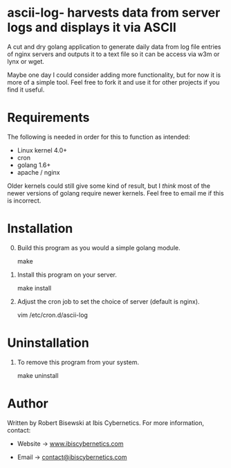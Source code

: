 # ascii-log- harvests data from server logs and displays it via ASCII

A cut and dry golang application to generate daily data from log file
entries of nginx servers and outputs it to a text file so it can be access
via w3m or lynx or wget.

Maybe one day I could consider adding more functionality, but for now it
is more of a simple tool. Feel free to fork it and use it for other
projects if you find it useful.


# Requirements

The following is needed in order for this to function as intended:

* Linux kernel 4.0+
* cron
* golang 1.6+
* apache / nginx

Older kernels could still give some kind of result, but I *think* most of
the newer versions of golang require newer kernels. Feel free to email me if
this is incorrect.


# Installation

0) Build this program as you would a simple golang module.

    make

1) Install this program on your server.

    make install

2) Adjust the cron job to set the choice of server (default is nginx).

    vim /etc/cron.d/ascii-log


# Uninstallation

1) To remove this program from your system.

    make uninstall


# Author

Written by Robert Bisewski at Ibis Cybernetics. For more information, contact:

* Website -> www.ibiscybernetics.com

* Email -> contact@ibiscybernetics.com
